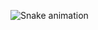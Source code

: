 ![Snake animation](https://github.com/laBhaZe06/laBhaZe06/blob/output/github-contribution-grid-snake.svg)

